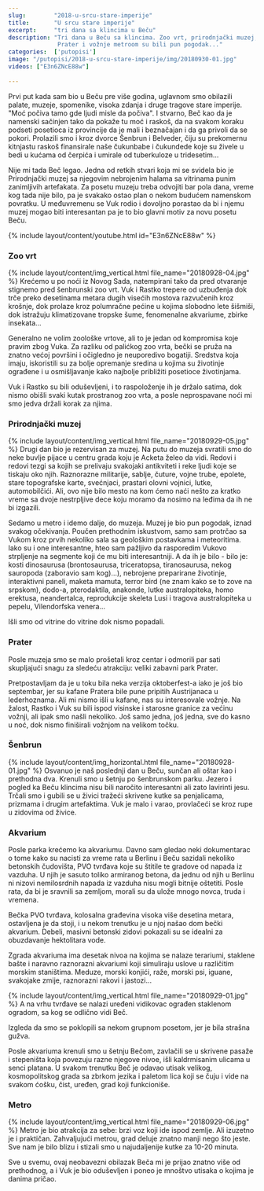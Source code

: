 ```yaml
---
slug:        "2018-u-srcu-stare-imperije"
title:       "U srcu stare imperije"
excerpt:     "tri dana sa klincima u Beču"
description: "Tri dana u Beču sa klincima. Zoo vrt, prirodnjački muzej, akvarium, lavirint od živice u Šenbrun parku, 
              Prater i vožnje metroom su bili pun pogodak..."
categories:  ['putopisi']
image: "/putopisi/2018-u-srcu-stare-imperije/img/20180930-01.jpg"
videos: ["E3n6ZNcE88w"]
   
---
```


Prvi put kada sam bio u Beču pre više godina, uglavnom smo obilazili palate, muzeje, spomenike, visoka zdanja i druge 
tragove stare imperije. "Moć počiva tamo gde ljudi misle da počiva". I stvarno, Beč kao da je namenski sačinjen tako da
pokaže tu moć i raskoš, da na svakom koraku podseti posetioca iz provincije da je mali i beznačajan i da ga privoli da
se pokori. Prolazili smo i kroz dvorce Šenbrun i Belveder, čiju su prekomernu kitnjastu raskoš finansirale naše
čukunbabe i čukundede koje su živele u bedi u kućama od čerpića i umirale od tuberkuloze u tridesetim...

Nije mi tada Beč legao. Jedna od retkih stvari koja mi se svidela bio je Prirodnjački muzej sa njegovim nebrojenim halama
sa vitrinama punim zanimljivih artefakata. Za posetu muzeju treba odvojiti bar pola dana, vreme kog tada nije bilo,
pa je svakako ostao plan o nekom budućem namenskom povratku. U međuvremenu se Vuk rodio i dovoljno porastao da bi i njemu
muzej mogao biti interesantan pa je to bio glavni motiv za novu posetu Beču.

{% include layout/content/youtube.html id="E3n6ZNcE88w" %}

### Zoo vrt

{% include layout/content/img_vertical.html file_name="20180928-04.jpg" %}
Krećemo u po noći iz Novog Sada, natempirani tako da pred otvaranje stignemo pred šenbrunski zoo vrt. Vuk i Rastko trepere
od uzbuđenja dok trče preko desetinama metara dugih visećih mostova razvučenih kroz krošnje, dok prolaze kroz polumračne
pećine u kojima slobodno lete šišmiši, dok istražuju klimatizovane tropske šume, fenomenalne akvariume, zbirke insekata...

Generalno ne volim zoološke vrtove, ali to je jedan od kompromisa koje pravim zbog Vuka. Za razliku od palićkog zoo vrta,
bečki se pruža na znatno većoj površini i očigledno je neuporedivo bogatiji. Sredstva koja imaju, iskoristili su za bolje
opremanje sredina u kojima su životinje ograđene i u osmišljavanje kako najbolje približiti posetioce životinjama. 

Vuk i Rastko su bili oduševljeni, i to raspoloženje ih je držalo satima, dok nismo obišli svaki kutak prostranog zoo vrta,
a posle neprospavane noći mi smo jedva držali korak za njima.

### Prirodnjački muzej

{% include layout/content/img_vertical.html file_name="20180929-05.jpg" %}
Drugi dan bio je rezervisan za muzej. Na putu do muzeja svratili smo do neke buvlje pijace u centru grada koju je Acketa 
želeo da vidi. Redovi i redovi tezgi sa kojih se prelivaju svakojaki antikviteti i reke ljudi koje se tiskaju oko njih.
Raznorazne militarije, sablje, čuture, vojne trube, epolete, stare topografske karte, svećnjaci, prastari olovni vojnici,
lutke, automobilčići. Ali, ovo nije bilo mesto na kom ćemo naći nešto za kratko vreme sa dvoje nestrpljive dece koju moramo
da nosimo na leđima da ih ne bi izgazili.

Sedamo u metro i idemo dalje, do muzeja. Muzej je bio pun pogodak, iznad svakog očekivanja. Poučen prethodnim iskustvom,
samo sam protrčao sa Vukom kroz prvih nekoliko sala sa geološkim postavkama i meteoritima. Iako su i one interesantne,
hteo sam pažljivo da rasporedim Vukovo strpljenje na segmente koji će mu biti interesantniji. A da ih je bilo - bilo je:
kosti dinosaurusa (brontosaurusa, triceratopsa, tiranosaurusa, nekog sauropoda (zaboravio sam kog)...), nebrojene preparirane
životinje, interaktivni paneli, maketa mamuta, terror bird (ne znam kako se to zove na srpskom), dodo-a, pterodaktila, anakonde,
lutke australopiteka, homo erektusa, neandertalca, reprodukcije skeleta Lusi i tragova australopiteka u pepelu, 
Vilendorfska venera...

Išli smo od vitrine do vitrine dok nismo popadali.

### Prater

Posle muzeja smo se malo prošetali kroz centar i odmorili par sati skupljajući snagu za sledeću atrakciju: veliki zabavni
park Prater.

Pretpostavljam da je u toku bila neka verzija oktoberfest-a iako je još bio septembar, jer su kafane Pratera bile pune pripitih
Austrijanaca u lederhoznama. Ali mi nismo išli u kafane, nas su interesovale vožnje. Na žalost, Rastko i Vuk su bili ispod
visinske i starosne granice za većinu vožnji, ali ipak smo našli nekoliko. Još samo jedna, još jedna, sve do kasno u noć,
dok nismo finiširali vožnjom na velikom točku.

### Šenbrun

{% include layout/content/img_horizontal.html file_name="20180928-01.jpg" %}
Osvanuo je naš poslednji dan u Beču, sunčan ali oštar kao i prethodna dva. Krenuli smo u šetnju po šenbrunskom parku. Jezero
i pogled ka Beču klincima nisu bili naročito interesantni ali zato lavirinti jesu. Trčali smo i gubili se u živici tražeći
skrivene kutke sa penjalicama, prizmama i drugim artefaktima. Vuk je malo i varao, provlačeći se kroz rupe u zidovima od
živice.

### Akvarium 

Posle parka krećemo ka akvariumu. Davno sam gledao neki dokumentarac o tome kako su nacisti za vreme rata u Berlinu i Beču
sazidali nekoliko betonskih čudovišta, PVO tvrđava koje su štitile te gradove od napada iz vazduha. U njih je sasuto toliko
armiranog betona, da jednu od njih u Berlinu ni nizovi nemilosrdnih napada iz vazduha nisu mogli bitnije oštetiti. 
Posle rata, da bi je sravnili sa zemljom, morali su da ulože mnogo novca, truda i vremena.

Bečka PVO tvrđava, kolosalna građevina visoka više desetina metara, ostavljena je da stoji, i u nekom trenutku je u njoj
našao dom bečki akvarium. Debeli, masivni betonski zidovi pokazali su se idealni za obuzdavanje hektolitara vode.

Zgrada akvariuma ima desetak nivoa na kojima se nalaze terariumi, staklene bašte i naravno raznorazni akvariumi koji simuliraju
uslove u različitim morskim staništima. Meduze, morski konjići, raže, morski psi, iguane, svakojake zmije, raznorazni rakovi
i jastozi...

{% include layout/content/img_vertical.html file_name="20180929-01.jpg" %}
A na vrhu tvrđave se nalazi uređeni vidikovac ograđen staklenom ogradom, sa kog se odlično vidi Beč.

Izgleda da smo se poklopili sa nekom grupnom posetom, jer je bila strašna gužva.

Posle akvariuma krenuli smo u šetnju Bečom, zavlačili se u skrivene pasaže i stepeništa koja povezuju razne njegove nivoe,
išli kaldrmisanim ulicama u senci platana. U svakom trenutku Beč je odavao utisak velikog, kosmopolitskog grada sa zbrkom
jezika i paletom lica koji se čuju i vide na svakom ćošku, čist, uređen, grad koji funkcioniše.

### Metro

{% include layout/content/img_vertical.html file_name="20180929-06.jpg" %}
Metro je bio atrakcija za sebe: brzi voz koji ide ispod zemlje. Ali izuzetno je i praktičan. Zahvaljujući metrou, grad
deluje znatno manji nego što jeste. Sve nam je bilo blizu i stizali smo u najudaljenije kutke za 10-20 minuta.

Sve u svemu, ovaj neobavezni obilazak Beča mi je prijao znatno više od prethodnog, a i Vuk je bio oduševljen i poneo je
mnoštvo utisaka o kojima je danima pričao.